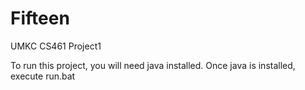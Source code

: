 # Fifteen
UMKC CS461 Project1

To run this project, you will need java installed.
Once java is installed, execute run.bat
